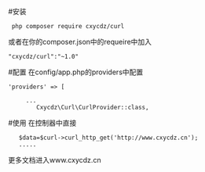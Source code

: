 #安装
```
 php composer require cxycdz/curl
```
或者在你的composer.json中的requeire中加入
```
"cxycdz/curl":"~1.0"
```
#配置
在config/app.php的providers中配置
```
'providers' => [

     ...
        Cxycdz\Curl\CurlProvider::class,
```        
#使用
在控制器中直接
 ```$curl=app('curl');
    $data=$curl->curl_http_get('http://www.cxycdz.cn');
    .....
```     
更多文档进入www.cxycdz.cn    